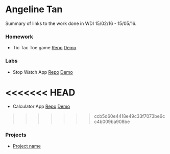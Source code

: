# Angeline Tan

Summary of links to the work done in WDI 15/02/16 - 15/05/16.

### Homework 
* Tic Tac Toe game [Repo](https://github.com/Lnfra/tic-tac-toe) [Demo](https://lnfra.github.io/tic-tac-toe)

### Labs 
* Stop Watch App [Repo](https://github.com/Lnfra/stopwatch) [Demo](https://lnfra.github.io/stopwatch)

<<<<<<< HEAD
=======
* Calculator App [Repo](https://github.com/Lnfra/calculator) [Demo](https://lnfra.github.io/calculator)

>>>>>>> ccb5d60e4418e49c33f7073be6cc4b009ba908be
### Projects 
* [Project name](#link_to_your_project_repo)

